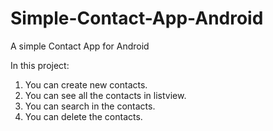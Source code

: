 # Simple-Contact-App-Android

A simple Contact App for Android


In this project:
1. You can create new contacts.
2. You can see all the contacts in listview.
3. You can search in the contacts.
4. You can delete the contacts.
